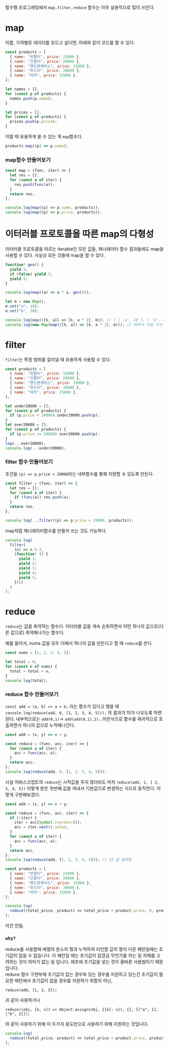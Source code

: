 함수형 프로그래밍에서 `map,filter,reduce` 함수는 아주 실용적으로 많이 쓰인다.

# map

이름, 가격별로 데이터를 모으고 싶다면, 아래와 같이 코드를 짤 수 있다.

```javascript
const products = [
  { name: "반팔티", price: 15000 },
  { name: "긴팔티", price: 20000 },
  { name: "핸드폰케이스", price: 15000 },
  { name: "후드티", price: 30000 },
  { name: "바지", price: 25000 },
];

let names = [];
for (const p of products) {
  names.push(p.name);
}

let prices = [];
for (const p of products) {
  prices.push(p.price);
}
```

이럴 때 유용하게 쓸 수 있는 게 `map`함수다.

```javascript
products.map((p) => p.name);
```

### map함수 만들어보기

```javascript
const map = (func, iter) => {
  let res = [];
  for (const a of iter) {
    res.push(func(a));
  }
  return res;
};

console.log(map((p) => p.name, products));
console.log(map((p) => p.price, products));
```

# 이터러블 프로토콜을 따른 map의 다형성

이터러블 프로토콜을 따르는 iterable인 모든 값들, 제너레이터 함수 결과들에도 map을 사용할 수 있다. 사실상 모든 것들에 map을 할 수 있다.

```javascript
function* gen() {
  yield 2;
  if (false) yield 3;
  yield 4;
}

console.log(map((a) => a * a, gen()));
```

```javascript
let m = new Map();
m.set("a", 10);
m.set("b", 20);

console.log(map(([k, a]) => [k, a * 2], m)); // [ [ 'a', 20 ], [ 'b', 40 ] ]
console.log(new Map(map(([k, a]) => [k, a * 2], m))); // 따라서 이걸 다시 Map 객체로 만들 수도 있음
```

# filter

`filter`는 특정 범위를 걸러낼 때 유용하게 사용할 수 있다.

```javascript
const products = [
  { name: "반팔티", price: 15000 },
  { name: "긴팔티", price: 20000 },
  { name: "핸드폰케이스", price: 15000 },
  { name: "후드티", price: 30000 },
  { name: "바지", price: 25000 },
];

let under20000 = [];
for (const p of products) {
  if (p.price < 20000) under20000.push(p);
}
let over20000 = [];
for (const p of products) {
  if (p.price >= 20000) over20000.push(p);
}
log(...over20000);
console.log(...under20000);
```

### filter 함수 만들어보기

조건을 `(p) => p.price < 20000`라는 내부함수를 통해 지원할 수 있도록 만든다.

```javascript
const filter = (func, iter) => {
  let res = [];
  for (const a of iter) {
    if (func(a)) res.push(a);
  }
  return res;
};

console.log(...filter((p) => p.price < 20000, products));
```

map처럼 제너레이터함수를 만들어 쓰는 것도 가능하다.

```javascript
console.log(
  filter(
    (n) => n % 2,
    (function* () {
      yield 1;
      yield 2;
      yield 3;
      yield 4;
      yield 5;
    })()
  )
);
```

# reduce

`reduce`는 값을 축약하는 함수다. 이터러블 값을 계속 순회하면서 어떤 하나의 값으로(다른 값으로) 축약해나가는 함수다.</br>

예를 들어서, nums 값을 모두 더해서 하나의 값을 만든다고 할 때 `reduce`를 쓴다.

```javascript
const nums = [1, 2, 3, 4, 5];

let total = 0;
for (const n of nums) {
  total = total + n;
}
console.log(total);
```

### reduce 함수 만들어보기

`const add = (a, b) => a + b;` 라는 함수가 있다고 했을 때 `console.log(reduce(add, 0, [1, 2, 3, 4, 5]));` 의 결과가 15가 나오도록 하면 된다.
내부적으로는 `add(0,1)`-> `add(add(0,1),2)`...이런식으로 함수를 재귀적으로 호출하면서 하나의 값으로 누적해나간다.

```javascript
const add = (x, y) => x + y;

const reduce = (func, acc, iter) => {
  for (const a of iter) {
    acc = func(acc, a);
  }
  return acc;
};
console.log(reduce(add, 0, [1, 2, 3, 4, 5]));
```

사실 자바스크립트의 `reduce`는 시작값을 주지 않더라도 마치 `reduce(add, 1, [ 2, 3, 4, 5])` 이렇게 받은 첫번째 값을 꺼내서 기본값으로 변경하는 식으로 동작한다.
이렇게 구현해보겠다.

```javascript
const add = (x, y) => x + y;

const reduce = (func, acc, iter) => {
  if (!iter) {
    iter = acc[Symbol.iterator]();
    acc = iter.next().value;
  }
  for (const a of iter) {
    acc = func(acc, a);
  }
  return acc;
};
console.log(reduce(add, [1, 2, 3, 4, 5])); // 15 잘 출력됨
```

```javascript
const products = [
  { name: "반팔티", price: 15000 },
  { name: "긴팔티", price: 20000 },
  { name: "핸드폰케이스", price: 15000 },
  { name: "후드티", price: 30000 },
  { name: "바지", price: 25000 },
];

console.log(
  reduce((total_price, product) => total_price + product.price, 0, products)
);
```

이건 안됨. </br>

### `why?`

reduce를 사용할때 배열의 원소의 형과 누적하여 리턴할 값의 형이 다른 패턴일때는 초기값이 없을 수 없습니다. 이 패턴일 때는 초기값이 없겠금 무언가를 하는 일 자체를 고려하는 것이 의미가 없는 일 입니다. 애초에 초기값을 넣는 것이 올바른 사용법이기 때문입니다.</br>
reduce 함수 구현부에 초기값이 없는 경우와 있는 경우를 지원하고 있는건 초기값이 필요한 패턴에서 초기값이 없을 경우를 지원하기 위함이 아닌,

`reduce(add, [1, 2, 3]);`

과 같이 사용하거나

`reduce((obj, [k, v]) => Object.assign(obj, {[k]: v}), {}, [["a", 1], ["b", 2]]);`

와 같이 사용하기 위해 이 두가지 용도만으로 사용하기 위해 지원하는 것입니다.

```javascript
console.log(
  reduce((total_price, product) => total_price + product.price, products)
);
```

